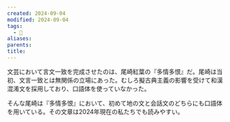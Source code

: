 ```yaml
---
created: 2024-09-04
modified: 2024-09-04
tags:
  - 💭
aliases: 
parents: 
title: 
---
```

文芸において言文一致を完成させたのは、尾崎紅葉の『多情多恨』だ。尾崎は当初、文言一致とは無関係の立場にあった。むしろ擬古典主義の影響を受けて和漢混淆文を採用しており、口語体を使っていなかった。

そんな尾崎は『多情多恨』において、初めて地の文と会話文のどちらにも口語体を用いている。その文章は2024年現在の私たちでも読みやすい。